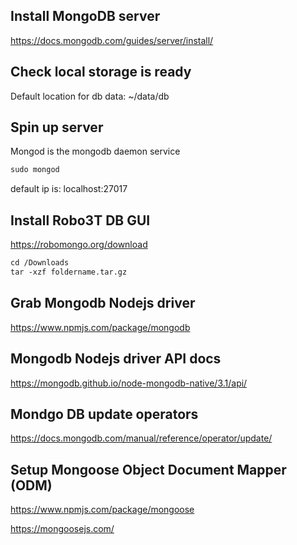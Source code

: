 ## Install MongoDB server

https://docs.mongodb.com/guides/server/install/

## Check local storage is ready

Default location for db data:
~/data/db

## Spin up server

Mongod is the mongodb daemon service

```html
sudo mongod
```
default ip is:
localhost:27017

## Install Robo3T DB GUI
https://robomongo.org/download

```html
cd /Downloads
tar -xzf foldername.tar.gz
```
## Grab Mongodb Nodejs driver
https://www.npmjs.com/package/mongodb

## Mongodb Nodejs driver API docs
https://mongodb.github.io/node-mongodb-native/3.1/api/

## Mondgo DB update operators
https://docs.mongodb.com/manual/reference/operator/update/

## Setup Mongoose Object Document Mapper (ODM)
https://www.npmjs.com/package/mongoose

https://mongoosejs.com/

